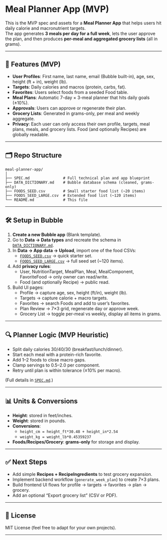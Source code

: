 # Meal Planner App (MVP)

This is the MVP spec and assets for a **Meal Planner App** that helps users hit daily calorie and macronutrient targets.  
The app generates **3 meals per day for a full week**, lets the user approve the plan, and then produces **per-meal and aggregated grocery lists** (all in grams).

---

## 📌 Features (MVP)

- **User Profiles**: First name, last name, email (Bubble built-in), age, sex, height (ft + in), weight (lb).  
- **Targets**: Daily calories and macros (protein, carbs, fat).  
- **Favorites**: Users select foods from a seeded Food table.  
- **Meal Plans**: Automatic 7-day × 3-meal planner that hits daily goals (±10%).  
- **Approvals**: Users can approve or regenerate their plan.  
- **Grocery Lists**: Generated in grams-only, per meal and weekly aggregate.  
- **Privacy**: Each user can only access their own profile, targets, meal plans, meals, and grocery lists. Food (and optionally Recipes) are globally readable.

---

## 🗂 Repo Structure

```
meal-planner-app/
│
├── SPEC.md               # Full technical plan and app blueprint
├── DATA_DICTIONARY.md    # Bubble database schema (cleaned, grams-only)
├── FOODS_SEED.csv        # Small starter food list (~20 items)
├── FOODS_SEED_LARGE.csv  # Extended food list (~120 items)
└── README.md             # This file
```

---

## 🛠 Setup in Bubble

1. **Create a new Bubble app** (Blank template).
2. Go to **Data → Data types** and recreate the schema in [`DATA_DICTIONARY.md`](./DATA_DICTIONARY.md).
3. In **Data → App data → Upload**, import one of the food CSVs:
   - [`FOODS_SEED.csv`](./FOODS_SEED.csv) → quick starter set.
   - [`FOODS_SEED_LARGE.csv`](./FOODS_SEED_LARGE.csv) → full seed set (~120 items).
4. Add **privacy rules**:  
   - User, NutritionTarget, MealPlan, Meal, MealComponent, FavoriteFood → only owner can read/write.  
   - Food (and optionally Recipe) → public read.
5. Build UI pages:
   - Profile → capture age, sex, height (ft/in), weight (lb).  
   - Targets → capture calorie + macro targets.  
   - Favorites → search Foods and add to user’s favorites.  
   - Plan Review → 7×3 grid, regenerate day or approve week.  
   - Grocery List → toggle per-meal vs weekly, display all items in grams.

---

## 🔍 Planner Logic (MVP Heuristic)

- Split daily calories 30/40/30 (breakfast/lunch/dinner).
- Start each meal with a protein-rich favorite.
- Add 1–2 foods to close macro gaps.
- Clamp servings to 0.5–2.0 per component.
- Retry until plan is within tolerance (±10% per macro).

(Full details in [`SPEC.md`](./SPEC.md).)

---

## 📊 Units & Conversions

- **Height**: stored in feet/inches.  
- **Weight**: stored in pounds.  
- **Conversions**:  
  - `height_cm = height_ft*30.48 + height_in*2.54`  
  - `weight_kg = weight_lb*0.45359237`  
- **Foods/Recipes/Grocery**: **grams-only** for storage and display.

---

## ✅ Next Steps

- Add simple **Recipes + RecipeIngredients** to test grocery expansion.  
- Implement backend workflow (`generate_week_plan`) to create 7×3 plans.  
- Build frontend UI flows for profile → targets → favorites → plan → grocery.  
- Add an optional “Export grocery list” (CSV or PDF).

---

## 📄 License

MIT License (feel free to adapt for your own projects).

---
